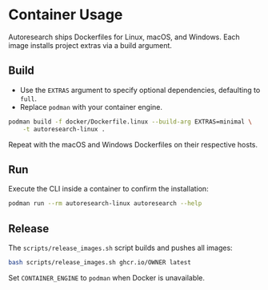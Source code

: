 # Container Usage

Autoresearch ships Dockerfiles for Linux, macOS, and Windows. Each image
installs project extras via a build argument.

## Build

- Use the `EXTRAS` argument to specify optional dependencies, defaulting to
  `full`.
- Replace `podman` with your container engine.

```bash
podman build -f docker/Dockerfile.linux --build-arg EXTRAS=minimal \
    -t autoresearch-linux .
```

Repeat with the macOS and Windows Dockerfiles on their respective hosts.

## Run

Execute the CLI inside a container to confirm the installation:

```bash
podman run --rm autoresearch-linux autoresearch --help
```

## Release

The `scripts/release_images.sh` script builds and pushes all images:

```bash
bash scripts/release_images.sh ghcr.io/OWNER latest
```

Set `CONTAINER_ENGINE` to `podman` when Docker is unavailable.

